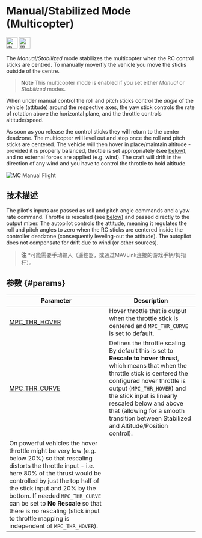 # Manual/Stabilized Mode (Multicopter)

[<img src="../../assets/site/difficulty_medium.png" title="中等飞行难度" width="30px" />](../getting_started/flight_modes.md#key_difficulty)&nbsp;[<img src="../../assets/site/remote_control.svg" title="需要手动或遥控控制" width="30px" />](../getting_started/flight_modes.md#key_manual)&nbsp;

The *Manual/Stabilized* mode stabilizes the multicopter when the RC control sticks are centred. To manually move/fly the vehicle you move the sticks outside of the centre.

> **Note** This multicopter mode is enabled if you set either *Manual* or *Stabilized* modes.

When under manual control the roll and pitch sticks control the *angle* of the vehicle (attitude) around the respective axes, the yaw stick controls the rate of rotation above the horizontal plane, and the throttle controls altitude/speed.

As soon as you release the control sticks they will return to the center deadzone. The multicopter will level out and stop once the roll and pitch sticks are centered. The vehicle will then hover in place/maintain altitude - provided it is properly balanced, throttle is set appropriately (see [below](#params)), and no external forces are applied (e.g. wind). The craft will drift in the direction of any wind and you have to control the throttle to hold altitude.

![MC Manual Flight](../../images/flight_modes/manual_stabilized_MC.png)

## 技术描述

The pilot's inputs are passed as roll and pitch angle commands and a yaw rate command. Throttle is rescaled (see [below](#params)) and passed directly to the output mixer. The autopilot controls the attitude, meaning it regulates the roll and pitch angles to zero when the RC sticks are centered inside the controller deadzone (consequently leveling-out the attitude). The autopilot does not compensate for drift due to wind (or other sources).

> **注** *可能需要手动输入（遥控器，或通过MAVLink连接的游戏手柄/拇指杆）。

## 参数 {#params}

| Parameter                                                                                           | Description                                                                                                                                                                                                                                                                                                                                                                                                                                                                                                                                                                                                                                                                                                                                                   |
| --------------------------------------------------------------------------------------------------- | ------------------------------------------------------------------------------------------------------------------------------------------------------------------------------------------------------------------------------------------------------------------------------------------------------------------------------------------------------------------------------------------------------------------------------------------------------------------------------------------------------------------------------------------------------------------------------------------------------------------------------------------------------------------------------------------------------------------------------------------------------------- |
| <span id="MPC_THR_HOVER"></span>[MPC_THR_HOVER](../advanced_config/parameter_reference.md#MPC_THR_HOVER) | Hover throttle that is output when the throttle stick is centered and `MPC_THR_CURVE` is set to default.                                                                                                                                                                                                                                                                                                                                                                                                                                                                                                                                                                                                                                                      |
| <span id="MPC_THR_CURVE"></span>[MPC_THR_CURVE](../advanced_config/parameter_reference.md#MPC_THR_CURVE) | Defines the throttle scaling. By default this is set to **Rescale to hover thrust**, which means that when the throttle stick is centered the configured hover throttle is output (`MPC_THR_HOVER`) and the stick input is linearly rescaled below and above that (allowing for a smooth transition between Stabilized and Altitude/Position control).   
On powerful vehicles the hover throttle might be very low (e.g. below 20%) so that rescaling distorts the throttle input - i.e. here 80% of the thrust would be controlled by just the top half of the stick input and 20% by the bottom. If needed `MPC_THR_CURVE` can be set to **No Rescale** so that there is no rescaling (stick input to throttle mapping is independent of `MPC_THR_HOVER`). |